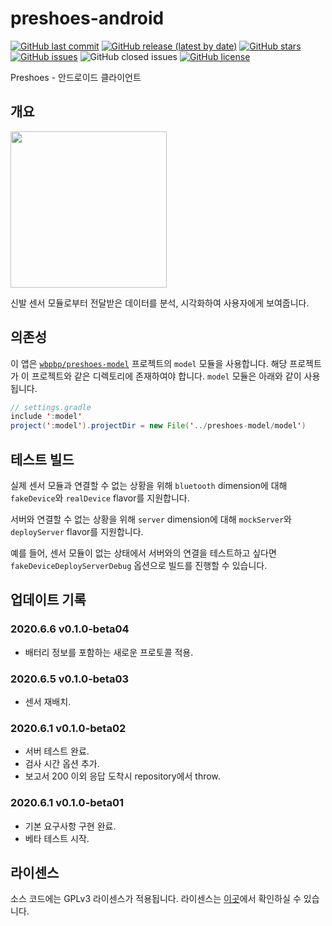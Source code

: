 # preshoes-android

[![GitHub last commit](https://img.shields.io/github/last-commit/wbpbp/preshoes-android)](https://github.com/wbpbp/preshoes-android/commits)
[![GitHub release (latest by date)](https://img.shields.io/github/v/release/wbpbp/preshoes-android)](https://github.com/wbpbp/preshoes-android/releases/latest)
[![GitHub stars](https://img.shields.io/github/stars/wbpbp/preshoes-android?style=shield)](https://github.com/wbpbp/preshoes-android/stargazers)
[![GitHub issues](https://img.shields.io/github/issues/wbpbp/preshoes-android)](https://github.com/wbpbp/preshoes-android/issues)
![GitHub closed issues](https://img.shields.io/github/issues-closed/wbpbp/preshoes-android)
[![GitHub license](https://img.shields.io/github/license/wbpbp/preshoes-android)](https://github.com/wbpbp/preshoes-android/blob/master/LICENSE)

Preshoes - 안드로이드 클라이언트

## 개요

<img src="/docs/demo.gif" width="250px">

신발 센서 모듈로부터 전달받은 데이터를 분석, 시각화하여 사용자에게 보여줍니다.

## 의존성

이 앱은 [`wbpbp/preshoes-model`](https://github.com/WBPBP/preshoes-model) 프로젝트의 `model` 모듈을 사용합니다. 해당 프로젝트가 이 프로젝트와 같은 디렉토리에 존재하여야 합니다. `model` 모듈은 아래와 같이 사용됩니다.

~~~java
// settings.gradle
include ':model'
project(':model').projectDir = new File('../preshoes-model/model')
~~~

## 테스트 빌드

실제 센서 모듈과 연결할 수 없는 상황을 위해 `bluetooth` dimension에 대해 `fakeDevice`와 `realDevice` flavor를 지원합니다.

서버와 연결할 수 없는 상황을 위해 `server` dimension에 대해 `mockServer`와 `deployServer` flavor를 지원합니다.

예를 들어, 센서 모듈이 없는 상태에서 서버와의 연결을 테스트하고 싶다면 `fakeDeviceDeployServerDebug` 옵션으로 빌드를 진행할 수 있습니다.

## 업데이트 기록

### 2020.6.6 v0.1.0-beta04

- 배터리 정보를 포함하는 새로운 프로토콜 적용.

### 2020.6.5 v0.1.0-beta03

- 센서 재배치.

### 2020.6.1 v0.1.0-beta02

- 서버 테스트 완료.
- 검사 시간 옵션 추가.
- 보고서 200 이외 응답 도착시 repository에서 throw.

### 2020.6.1 v0.1.0-beta01

- 기본 요구사항 구현 완료.
- 베타 테스트 시작.

## 라이센스

소스 코드에는 GPLv3 라이센스가 적용됩니다. 라이센스는 [이곳](https://github.com/wbpbp/preshoes-android/blob/master/LICENSE)에서 확인하실 수 있습니다.
